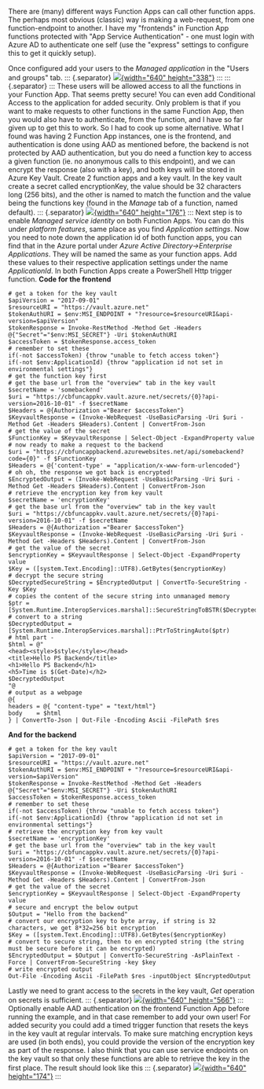 ﻿There are (many) different ways Function Apps can call other function
apps. The perhaps most obvious (classic) way is making a web-request,
from one function-endpoint to another. I have my \"frontends\" in
Function App functions protected with \"App Service Authentication\" -
one must login with Azure AD to authenticate one self (use the
\"express\" settings to configure this to get it quickly setup).

Once configured add your users to the *Managed application* in the
\"Users and groups\" tab.
::: {.separator}
[![](https://3.bp.blogspot.com/-CTvkcwfLKRI/W1tiWwkNkCI/AAAAAAAAlCs/lJ9igVQM7mIqqSCgwM79zhnJdjYH4qtkgCLcBGAs/s640/blog1.PNG){width="640"
height="338"}](https://3.bp.blogspot.com/-CTvkcwfLKRI/W1tiWwkNkCI/AAAAAAAAlCs/lJ9igVQM7mIqqSCgwM79zhnJdjYH4qtkgCLcBGAs/s1600/blog1.PNG)
:::
::: {.separator}
:::
These users will be allowed access to all the functions in your Function
App. That seems pretty secure! You can even add Conditional Access to
the application for added security.
Only problem is that if you want to make requests to other functions in
the same Function App, then you would also have to authenticate, from
the function, and I have so far given up to get this to work.
So I had to cook up some alternative. What I found was having 2 Function
App instances, one is the frontend, and authentication is done using AAD
as mentioned before, the backend is not protected by AAD authentication,
but you do need a function key to access a given function (ie. no
anonymous calls to this endpoint), and we can encrypt the response (also
with a key), and both keys will be stored in Azure Key Vault.
Create 2 function apps and a key vault. In the key vault create a secret
called encryptionKey, the value should be 32 characters long (256 bits),
and the other is named to match the function and the value being the
functions key (found in the *Manage* tab of a function, named default).
::: {.separator}
[![](https://2.bp.blogspot.com/-CHiA6D538bE/W1t2pU3WfZI/AAAAAAAAlDI/YBBpzuUer_gq5XFdqqpLWGsW-vlWq5-4ACLcBGAs/s640/kv.PNG){width="640"
height="176"}](https://2.bp.blogspot.com/-CHiA6D538bE/W1t2pU3WfZI/AAAAAAAAlDI/YBBpzuUer_gq5XFdqqpLWGsW-vlWq5-4ACLcBGAs/s1600/kv.PNG)
:::
Next step is to enable *Managed service identity* on both Function Apps.
You can do this under *platform features*, same place as you find
*Application settings*. Now you need to note down the application id of
both function apps, you can find that in the Azure portal under *Azure
Active Directory-\>Enterprise Applications*. They will be named the same
as your function apps.
Add these values to their respective application settings under the name
*ApplicationId*.
In both Function Apps create a PowerShell Http trigger function.
**Code for the frontend**
```
# get a token for the key vault
$apiVersion = "2017-09-01"
$resourceURI = "https://vault.azure.net"
$tokenAuthURI = $env:MSI_ENDPOINT + "?resource=$resourceURI&api-version=$apiVersion"
$tokenResponse = Invoke-RestMethod -Method Get -Headers @{"Secret"="$env:MSI_SECRET"} -Uri $tokenAuthURI
$accessToken = $tokenResponse.access_token
# remember to set these
if(-not $accessToken) {throw "unable to fetch access token"}
if(-not $env:ApplicationId) {throw "application id not set in environmental settings"}
# get the function key first
# get the base url from the "overview" tab in the key vault
$secretName = 'somebackend'
$uri = "https://cbfuncappkv.vault.azure.net/secrets/{0}?api-version=2016-10-01" -f $secretName
$Headers = @{Authorization ="Bearer $accessToken"}
$KeyvaultResponse = (Invoke-WebRequest -UseBasicParsing -Uri $uri -Method Get -Headers $Headers).Content | ConvertFrom-Json
# get the value of the secret
$FunctionKey = $KeyvaultResponse | Select-Object -ExpandProperty value
# now ready to make a request to the backend
$uri = "https://cbfuncappbackend.azurewebsites.net/api/somebackend?code={0}" -f $FunctionKey
$Headers = @{'content-type' = "application/x-www-form-urlencoded"}
# oh oh, the response we got back is encrypted!
$EncryptedOutput = (Invoke-WebRequest -UseBasicParsing -Uri $uri -Method Get -Headers $Headers).Content | ConvertFrom-Json
# retrieve the encryption key from key vault
$secretName = 'encryptionKey'
# get the base url from the "overview" tab in the key vault
$uri = "https://cbfuncappkv.vault.azure.net/secrets/{0}?api-version=2016-10-01" -f $secretName
$Headers = @{Authorization ="Bearer $accessToken"}
$KeyvaultResponse = (Invoke-WebRequest -UseBasicParsing -Uri $uri -Method Get -Headers $Headers).Content | ConvertFrom-Json
# get the value of the secret
$encryptionKey = $KeyvaultResponse | Select-Object -ExpandProperty value
$Key = ([system.Text.Encoding]::UTF8).GetBytes($encryptionKey)
# decrypt the secure string
$DecryptedSecureString = $EncryptedOutput | ConvertTo-SecureString -Key $Key
# copies the content of the secure string into unmanaged memory
$ptr = [System.Runtime.InteropServices.marshal]::SecureStringToBSTR($DecryptedSecureString)
# convert to a string
$DecryptedOutput = [System.Runtime.InteropServices.marshal]::PtrToStringAuto($ptr)
# html part -
$html = @"
<head><style>$style</style></head>
<title>Hello PS Backend</title>
<h1>Hello PS Backend</h1>
<h5>Time is $(Get-Date)</h2>
$DecryptedOutput
"@
# output as a webpage
@{
headers = @{ "content-type" = "text/html"}
body    = $html
} | ConvertTo-Json | Out-File -Encoding Ascii -FilePath $res
```
**And for the backend**
```
# get a token for the key vault
$apiVersion = "2017-09-01"
$resourceURI = "https://vault.azure.net"
$tokenAuthURI = $env:MSI_ENDPOINT + "?resource=$resourceURI&api-version=$apiVersion"
$tokenResponse = Invoke-RestMethod -Method Get -Headers @{"Secret"="$env:MSI_SECRET"} -Uri $tokenAuthURI
$accessToken = $tokenResponse.access_token
# remember to set these
if(-not $accessToken) {throw "unable to fetch access token"}
if(-not $env:ApplicationId) {throw "application id not set in environmental settings"}
# retrieve the encryption key from key vault
$secretName = 'encryptionKey'
# get the base url from the "overview" tab in the key vault
$uri = "https://cbfuncappkv.vault.azure.net/secrets/{0}?api-version=2016-10-01" -f $secretName
$Headers = @{Authorization ="Bearer $accessToken"}
$KeyvaultResponse = (Invoke-WebRequest -UseBasicParsing -Uri $uri -Method Get -Headers $Headers).Content | ConvertFrom-Json
# get the value of the secret
$encryptionKey = $KeyvaultResponse | Select-Object -ExpandProperty value
# secure and encrypt the below output
$Output = "Hello from the backend"
# convert our encryption key to byte array, if string is 32 characters, we get 8*32=256 bit encryption
$Key = ([system.Text.Encoding]::UTF8).GetBytes($encryptionKey)
# convert to secure string, then to en encrypted string (the string must be secure before it can be encrypted)
$EncryptedOutput = $Output | ConvertTo-SecureString -AsPlainText -Force | ConvertFrom-SecureString -key $key
# write encrypted output
Out-File -Encoding Ascii -FilePath $res -inputObject $EncryptedOutput
```
Lastly we need to grant access to the secrets in the key vault,
*Get* operation on secrets is sufficient.
::: {.separator}
[![](https://4.bp.blogspot.com/-YWXdVvZQyOA/W1uV3Btp5tI/AAAAAAAAlDU/gWrjrwXEp5MfZ5tMjqSD9-JS45YGQXK5gCLcBGAs/s640/kvaccess.PNG){width="640"
height="566"}](https://4.bp.blogspot.com/-YWXdVvZQyOA/W1uV3Btp5tI/AAAAAAAAlDU/gWrjrwXEp5MfZ5tMjqSD9-JS45YGQXK5gCLcBGAs/s1600/kvaccess.PNG)
:::
Optionally enable AAD authentication on the frontend Function App before
running the example, and in that case remember to add your own user!
For added security you could add a timed trigger function that resets
the keys in the key vault at regular intervals. To make sure matching
encryption keys are used (in both ends), you could provide the version
of the encryption key as part of the response.
I also think that you can use service endpoints on the key vault so that
only these functions are able to retrieve the key in the first place.
The result should look like this
::: {.separator}
[![](https://3.bp.blogspot.com/-2A0dQBIwFig/W1uZeH3lcvI/AAAAAAAAlDg/VnK-LfgXBmgsAgcKCAX-2xDNF5qIqfU6wCLcBGAs/s640/res.PNG){width="640"
height="174"}](https://3.bp.blogspot.com/-2A0dQBIwFig/W1uZeH3lcvI/AAAAAAAAlDg/VnK-LfgXBmgsAgcKCAX-2xDNF5qIqfU6wCLcBGAs/s1600/res.PNG)
:::
```
```
